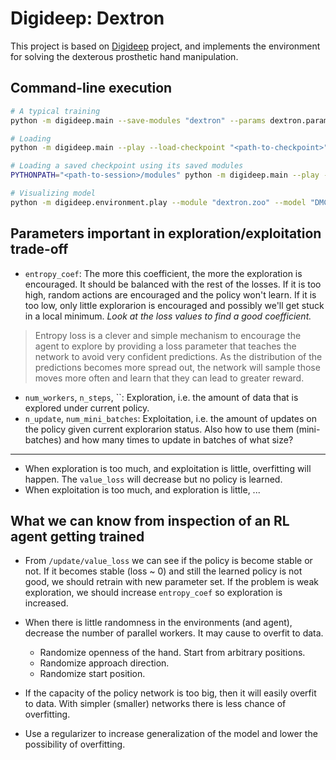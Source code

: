 # Digideep: Dextron

This project is based on [Digideep](https://github.com/sharif1093/digideep) project, and implements the environment
for solving the dexterous prosthetic hand manipulation.

## Command-line execution

```bash
# A typical training
python -m digideep.main --save-modules "dextron" --params dextron.params.default --cpanel '{"time_limit":6}'

# Loading
python -m digideep.main --play --load-checkpoint "<path-to-checkpoint>"

# Loading a saved checkpoint using its saved modules
PYTHONPATH="<path-to-session>/modules" python -m digideep.main --play --load-checkpoint "<path-to-checkpoint>"

# Visualizing model
python -m digideep.environment.play --module "dextron.zoo" --model "DMCHandGrasp-v0"

```

## Parameters important in exploration/exploitation trade-off

* `entropy_coef`: The more this coefficient, the more the exploration is encouraged. It should be balanced with the rest of the losses. If it is too high,
  random actions are encouraged and the policy won't learn. If it is too low, only little explorarion is encouraged and possibly we'll get stuck in a local
  minimum. *Look at the loss values to find a good coefficient.*

> Entropy loss is a clever and simple mechanism to encourage the agent to explore by providing a loss parameter that teaches the network to avoid very 
> confident predictions. As the distribution of the predictions becomes more spread out, the network will sample those moves more often and learn that 
> they can lead to greater reward.

* `num_workers`, `n_steps`, ``: Exploration, i.e. the amount of data that is explored under current policy.
* `n_update`, `num_mini_batches`: Exploitation, i.e. the amount of updates on the policy given current explorarion status. Also how to use
  them (mini-batches) and how many times to update in batches of what size?

---

* When exploration is too much, and exploitation is little, overfitting will happen. The `value_loss` will decrease but no policy is learned.
* When exploitation is too much, and exploration is little, ...


## What we can know from inspection of an RL agent getting trained

* From `/update/value_loss` we can see if the policy is become stable or not. If it becomes stable (loss ~ 0) and still the learned
  policy is not good, we should retrain with new parameter set. If the problem is weak exploration, we should increase `entropy_coef`
  so exploration is increased.
* When there is little randomness in the environments (and agent), decrease the number of parallel workers. It may cause to overfit to data.
    * Randomize openness of the hand. Start from arbitrary positions.
    * Randomize approach direction.
    * Randomize start position.

* If the capacity of the policy network is too big, then it will easily overfit to data. With simpler (smaller) networks there is less
  chance of overfitting.

* Use a regularizer to increase generalization of the model and lower the possibility of overfitting.


